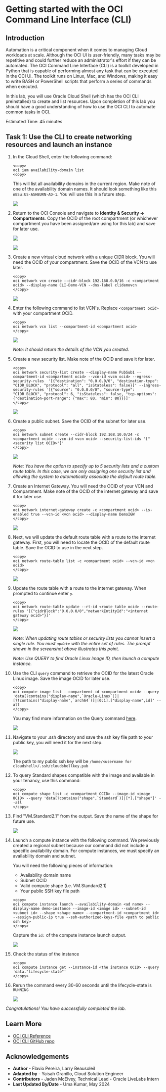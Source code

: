 #  Getting started with the OCI Command Line Interface (CLI)

## Introduction

Automation is a critical component when it comes to managing Cloud workloads at scale.  Although the OCI UI is user-friendly, many tasks may be repetitive and could further reduce an administrator's effort if they can be automated. The OCI Command Line Interface (CLI) is a toolkit developed in Python that is capable of performing almost any task that can be executed in the OCI UI.  The toolkit runs on Linux, Mac, and Windows, making it easy to write BASH or PowerShell scripts that perform a series of commands when executed.

In this lab, you will use Oracle Cloud Shell (which has the OCI CLI preinstalled) to create and list resources. Upon completion of this lab you should have a good understanding of how to use the OCI CLI to automate common tasks in OCI.

Estimated Time: 45 minutes

## Task 1: Use the CLI to create networking resources and launch an instance

1. In the Cloud Shell, enter the following command:

    ```
    <copy>
    oci iam availability-domain list
    <copy>
    ```

    This will list all availability domains in the current region.  Make note of one of the availability domain names. It should look something like this `nESu:US-ASHBURN-AD-1`. You will use this in a future step.

    ![](images/CLI_008.png)


3. Return to the OCI Console and navigate to **Identity & Security -> Compartments**. Copy the OCID of the root compartment (or whichever compartment you have been assigned/are using for this lab) and save for later use.

    ![](images/CLI_009.png " ")

    ![](images/CLI_010.png " ")

5. Create a new virtual cloud network with a unique CIDR block. You will need the OCID of your compartment. Save the OCID of the VCN to use later.

    ```
    <copy>
    oci network vcn create --cidr-block 192.168.0.0/16 -c <compartment ocid> --display-name CLI-Demo-VCN --dns-label clidemovcn
    </copy>
    ```

    ![](images/CLI_012.png " ")

7. Enter the following command to list VCN's. Replace ```<compartment ocid>``` with your compartment OCID.

    ```
    <copy>
    oci network vcn list --compartment-id <compartment ocid>
    </copy>
    ```

    ![](images/CLI_011.png " ")

    *Note: It should return the details of the VCN you created.*

8. Create a new security list. Make note of the OCID and save it for later.

    ```
    <copy>
    oci network security-list create --display-name PubSub1 --compartment-id <compartment ocid> --vcn-id <vcn ocid> --egress-security-rules  '[{"destination": "0.0.0.0/0", "destination-type": "CIDR_BLOCK", "protocol": "all", "isStateless": false}]' --ingress-security-rules '[{"source": "0.0.0.0/0", "source-type": "CIDR_BLOCK", "protocol": 6, "isStateless": false, "tcp-options": {"destination-port-range": {"max": 80, "min": 80}}}]'
    </copy>
    ```

    ![](images/CLI_013.png)


10. Create a public subnet. Save the OCID of the subnet for later use.

    ```
    <copy>
    oci network subnet create --cidr-block 192.168.10.0/24 -c <compartment ocid> --vcn-id <vcn ocid> --security-list-ids '["<security list OCID>"]'
    </copy>
    ```

    ![](images/CLI_014.png " ")

    *Note: You have the option to specify up to 5 security lists and a custom route table.  In this case, we are only assigning one security list and allowing the system to automatically associate the default route table.*

12. Create an Internet Gateway. You will need the OCID of your VCN and Compartment. Make note of the OCID of the internet gateway and save it for later use.

    ```
    <copy>
    oci network internet-gateway create -c <compartment ocid> --is-enabled true --vcn-id <vcn ocid> --display-name DemoIGW
    </copy>
    ```

    ![](images/CLI_015.png " ")

14. Next, we will update the default route table with a route to the internet gateway. First, you will need to locate the OCID of the default route table. Save the OCID to use in the next step.

    ```
    <copy>
    oci network route-table list -c <compartment ocid> --vcn-id <vcn ocid>
    </copy>
    ```
    ![](images/CLI_016.png)


15. Update the route table with a route to the internet gateway. When prompted to continue enter `y`.

    ```
    <copy>
    oci network route-table update --rt-id <route table ocid> --route-rules '[{"cidrBlock":"0.0.0.0/0","networkEntityId":"<internet gateway ocid>"}]'
    </copy>
    ```

    ![](images/CLI_017.png " ")

    *Note: When updating route tables or security lists you cannot insert a single rule. You must ``update`` with the entire set of rules. The prompt shown in the screenshot above illustrates this point.*

    *Note: Use QUERY to find Oracle Linux Image ID, then launch a compute instance.*

15. Use the CLI `query` command to retrieve the OCID for the latest Oracle Linux image. Save the image OCID for later use.

    ```
    <copy>
    oci compute image list --compartment-id <compartment ocid> --query 'data[?contains("display-name",`Oracle-Linux`)]|[?!contains("display-name",`arch64`)]|[0:1].["display-name",id]' --all
    </copy>
    ```

    You may find more information on the Query command [here](https://docs.cloud.oracle.com/iaas/Content/API/SDKDocs/cliusing.htm#ManagingCLIInputandOutput).

    ![](images/CLIimageocid.png)

16. Navigate to your .ssh directory and save the ssh key file path to your public key, you will need it for the next step.

    ![](images/clissh.png)

    The path to my public ssh key will be ``` /home/<username for cloudshell>/.ssh/cloudshellkey.pub ```

17. To query Standard shapes compatible with the image and available in your tenancy, use this command:

    ```
    <copy>
    oci compute shape list -c <compartment OCID> --image-id <image OCID> --query 'data[?contains("shape",`Standard`)]|[*].["shape"]' --all
    </copy>
    ```

18. Find "VM.Standard2.1" from the output. Save the name of the shape for future use.

    ![](images/shapeocid.png)

20. Launch a compute instance with the following command.  We previously created a regional subnet because our command did not include a specific availability domain. For compute instances, we must specify an availability domain and subnet.

    You will need the following pieces of information:

    - Availability domain name
    - Subnet OCID
    - Valid compute shape (i.e. VM.Standard2.1)
    - Your public SSH key file path

    ```
    <copy>
    oci compute instance launch --availability-domain <ad name> --display-name demo-instance --image-id <image id> --subnet-id <subnet id> --shape <shape name> --compartment-id <compartment id> --assign-public-ip true --ssh-authorized-keys-file <path to public ssh key>
    </copy>
    ```

    Capture the ``id:`` of the compute instance launch output.

    ![](images/CLIcomputelaunch.png)

21. Check the status of the instance

    ```
    <copy>
    oci compute instance get --instance-id <the instance OCID> --query 'data."lifecycle-state"'
    </copy>
    ```

22. Rerun the command every 30-60 seconds until the lifecycle-state is ``RUNNING``

    ![](images/instance_status.png)

*Congratulations! You have successfully completed the lab.*

## Learn More
* [OCI CLI Reference](https://docs.cloud.oracle.com/iaas/tools/oci-cli/latest/oci_cli_docs/index.html)
* [OCI CLI GitHub repo](https://github.com/oracle/oci-cli)

## Acknowledgements
- **Author** - Flavio Pereira, Larry Beausoleil
- **Adapted by** -  Yaisah Granillo, Cloud Solution Engineer
- **Contributors** - Jaden McElvey, Technical Lead - Oracle LiveLabs Intern
- **Last Updated By/Date** - Uma Kumar, May 2024


